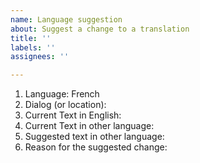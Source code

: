 ```yaml
---
name: Language suggestion
about: Suggest a change to a translation
title: ''
labels: ''
assignees: ''

---
```


1. Language: French
2. Dialog (or location):
3. Current Text in English:
4. Current Text in other language:
5. Suggested text in other language:
6. Reason for the suggested change:
